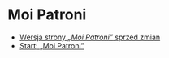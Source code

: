 # Moi Patroni
- [Wersja strony&nbsp;<em>„Moi Patroni”</em>&nbsp;sprzed zmian](index_ex.md)
- [<span class="stage-header">Start</span>: „Moi Patroni”](start_moi_patroni.md)
